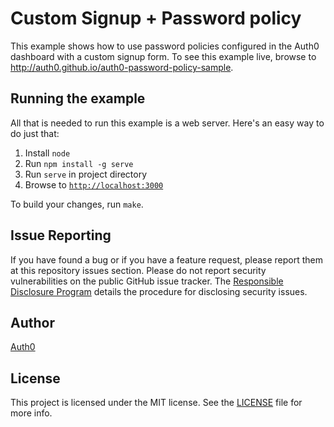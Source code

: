 # Custom Signup + Password policy

This example shows how to use password policies configured in the Auth0 dashboard with a custom signup form.
To see this example live, browse to http://auth0.github.io/auth0-password-policy-sample.

## Running the example

All that is needed to run this example is a web server. Here's an easy way to do just that:

1. Install `node`
2. Run `npm install -g serve`
3. Run `serve` in project directory
4. Browse to [`http://localhost:3000`](http://localhost:3000)

To build your changes, run `make`.

## Issue Reporting

If you have found a bug or if you have a feature request, please report them at this repository issues section. Please do not report security vulnerabilities on the public GitHub issue tracker. The [Responsible Disclosure Program](https://auth0.com/whitehat) details the procedure for disclosing security issues.

## Author

[Auth0](auth0.com)

## License

This project is licensed under the MIT license. See the [LICENSE](LICENSE) file for more info.
